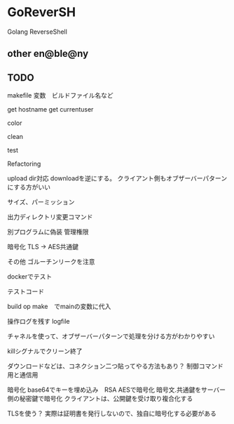 # GoReverSH
Golang ReverseShell

## other en@ble@ny

## TODO
makefile
変数　ビルドファイル名など


get hostname
get currentuser

color

clean

test

Refactoring

upload
    dir対応
    downloadを逆にする。
    クライアント側もオブザーバーパターンにする方がいい

サイズ、パーミッション

出力ディレクトリ変更コマンド


別プログラムに偽装
管理権限


暗号化
TLS -> AES共通鍵


その他
ゴルーチンリークを注意

dockerでテスト

テストコード

build op make　でmainの変数に代入

操作ログを残す
logfile

チャネルを使って、オブザーバーパターンで処理を分ける方がわかりやすい

killシグナルでクリーン終了

ダウンロードなどは、コネクション二つ貼ってやる方法もあり？
制御コマンド用と通信用

暗号化
base64でキーを埋め込み　RSA AESで暗号化
暗号文.共通鍵をサーバー側の秘密鍵で暗号化
クライアントは、公開鍵を受け取り複合化する

TLSを使う？
実際は証明書を発行しないので、独自に暗号化する必要がある